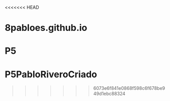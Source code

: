 <<<<<<< HEAD
# 8pabloes.github.io
P5 
=======
# P5PabloRiveroCriado
>>>>>>> 6073e6f841e0868f598c6f678be949d1ebc88324
